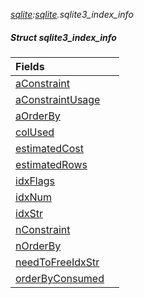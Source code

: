 _[sqlite](../../modules/sqlite/sqlite-module.md):[sqlite](../../modules/sqlite/sqlite-module.md).sqlite3\_index\_info_
##### Struct sqlite3\_index\_info

| Fields | |
|:---|:---|
| [aConstraint](sqlite-sqlite3_index_info-aconstraint.md) |  |
| [aConstraintUsage](sqlite-sqlite3_index_info-aconstraintusage.md) |  |
| [aOrderBy](sqlite-sqlite3_index_info-aorderby.md) |  |
| [colUsed](sqlite-sqlite3_index_info-colused.md) |  |
| [estimatedCost](sqlite-sqlite3_index_info-estimatedcost.md) |  |
| [estimatedRows](sqlite-sqlite3_index_info-estimatedrows.md) |  |
| [idxFlags](sqlite-sqlite3_index_info-idxflags.md) |  |
| [idxNum](sqlite-sqlite3_index_info-idxnum.md) |  |
| [idxStr](sqlite-sqlite3_index_info-idxstr.md) |  |
| [nConstraint](sqlite-sqlite3_index_info-nconstraint.md) |  |
| [nOrderBy](sqlite-sqlite3_index_info-norderby.md) |  |
| [needToFreeIdxStr](sqlite-sqlite3_index_info-needtofreeidxstr.md) |  |
| [orderByConsumed](sqlite-sqlite3_index_info-orderbyconsumed.md) |  |
